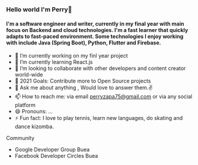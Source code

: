 ### Hello world I'm Perry👋

#### I'm a software engineer and writer, currently in my final year with main focus on Backend and cloud technologies. I'm a fast learner that quickly adapts to fast-paced environment. Some technologies I enjoy working with include Java (Spring Boot), Python, Flutter and Firebase.


- 🔭 I’m currently working on my finl year project
- 🌱 I’m currently learning React.js
- 👯 I’m looking to collaborate with other developers and content creator world-wide
- 🥅 2021 Goals: Contribute more to Open Source projects
- 💬 Ask me about anything , Would love to answer them.✌
- 📫 How to reach me: via email perryzapa75@gmail.com or via any social platform
- 😄 Pronouns: ...
- ⚡ Fun fact: I love to play tennis, learn new languages, do skating and dance kizomba.

Community

- Google Developer Group Buea
- Facebook Developer Circles Buea
